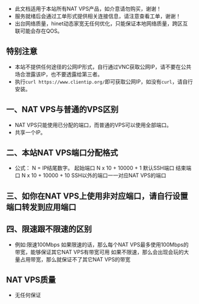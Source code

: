 - 此文档适用于本站所有NAT VPS产品，如介意请勿购买，谢谢！
- 服务就绪后会通过工单形式提供相关连接信息，请注意查看工单，谢谢！
- 出台网络质量，hinet动态家宽无任何优化，只能保证本地网络质量，跨区互联可能会存在QOS。

## 特别注意 
- 本站不提供任何途径的公网IP形式，自行通过VNC获取公网IP，请不要在公共场合泄露该IP，也不要透露给第三者。
- 执行`curl https://www.clientip.org/`即可获取公网IP，如没有`curl`，请自行安装。

## 一、NAT  VPS与普通的VPS区别
- NAT VPS只能使用已分配的端口，而普通的VPS可以使用全部端口。
- 共享一个IP。

## 二、本站NAT VPS端口分配格式
- 公式：
N = IP结尾数字。
起始端口 N x 10 + 10000 + 1 默认SSH端口
结束端口 N x 10 + 10000 + 10
SSH以外的端口一一对应NAT VPS的端口

## 三、如你在NAT VPS上使用非对应端口，请自行设置端口转发到应用端口

## 四、限速跟不限速的区别
- 例如:限速100Mbps
如果限速的话，那么每个NAT VPS最多使用100Mbps的带宽，能够保证其它NAT VPS有带宽可用
如果不限速，那么会出现会玩的大量占用带宽，那么就保证不了其它NAT VPS的带宽

## NAT VPS质量
- 无任何保证